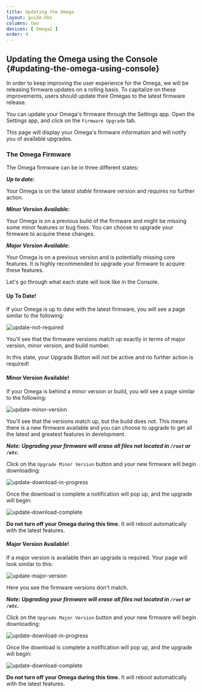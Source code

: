 ```yaml
---
title: Updating the Omega
layout: guide.hbs
columns: two
devices: [ Omega2 ]
order: 4
---
```


## Updating the Omega using the Console {#updating-the-omega-using-console}

In order to keep improving the user experience for the Omega, we will be releasing firmware updates on a rolling basis. To capitalize on these improvements, users should update their Omegas to the latest firmware release.

You can update your Omega's firmware through the Settings app. Open the Settings app, and click on the `Firmware Upgrade` tab.

This page will display your Omega's firmware information and will notify you of available upgrades.


### The Omega Firmware

The Omega firmware can be in three different states:

***Up to date:***

Your Omega is on the latest *stable* firmware version and requires no further action.

***Minor Version Available:***

Your Omega is on a previous build of the firmware and might be missing some minor features or bug fixes. You can choose to upgrade your firmware to acquire these changes.

***Major Version Available:***

Your Omega is on a previous version and is potentially missing core features. It is highly recommended to upgrade your firmware to acquire these features.

Let's go through what each state will look like in the Console.

#### Up To Date!

If your Omega is up to date with the latest firmware, you will see a page similar to the following:

![update-not-required](https://raw.githubusercontent.com/OnionIoT/Onion-Docs/master/Omega2/Documentation/Get-Started/img/updating-none-required.png)

You'll see that the firmware versions match up exactly in terms of major version, minor version, and build number.

In this state, your Upgrade Button will not be active and no further action is required!

#### Minor Version Available!

If your Omega is behind a minor version or build, you will see a page similar to the following:

![update-minor-version](https://raw.githubusercontent.com/OnionIoT/Onion-Docs/master/Omega2/Documentation/Get-Started/img/updating-minor-version.png)

You'll see that the versions match up, but the build does not. This means there is a new firmware available and you can choose to upgrade to get all the latest and greatest features in development.

***Note: Upgrading your firmware will erase all files not located in `/root` or `/etc`.***

Click on the `Upgrade Minor Version` button and your new firmware will begin downloading:

![update-download-in-progress](https://raw.githubusercontent.com/OnionIoT/Onion-Docs/master/Omega2/Documentation/Get-Started/img/updating-download-in-progress.png)

Once the download is complete a notification will pop up, and the upgrade will begin:

![update-download-complete](https://raw.githubusercontent.com/OnionIoT/Onion-Docs/master/Omega2/Documentation/Get-Started/img/updating-download-complete.png)

**Do not turn off your Omega during this time.** It will reboot automatically with the latest features.

<!-- // TODO: later: add info about flashing led -->

#### Major Version Available!

If a major version is available then an upgrade is required. Your page will look similar to this:

![update-major-version](https://raw.githubusercontent.com/OnionIoT/Onion-Docs/master/Omega2/Documentation/Get-Started/img/updating-major-version.png)

Here you see the firmware versions don't match.

***Note: Upgrading your firmware will erase all files not located in `/root` or `/etc`.***

Click on the `Upgrade Major Version` button and your new firmware will begin downloading:


![update-download-in-progress](https://raw.githubusercontent.com/OnionIoT/Onion-Docs/master/Omega2/Documentation/Get-Started/img/updating-download-in-progress-major.png)

Once the download is complete a notification will pop up, and the upgrade will begin:

![update-download-complete](https://raw.githubusercontent.com/OnionIoT/Onion-Docs/master/Omega2/Documentation/Get-Started/img/updating-download-complete-major.png)

**Do not turn off your Omega during this time.** It will reboot automatically with the latest features.

<!-- // TODO: later: add info about flashing led -->
